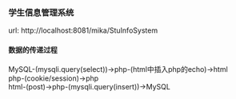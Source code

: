 ### 学生信息管理系统
url: http://localhost:8081/mika/StuInfoSystem

#### 数据的传递过程
MySQL-(mysqli.query(select))->php-(html中插入php的echo)->html  
php-(cookie/session)->php  
html-(post)->php-(mysqli.query(insert))->MySQL  
